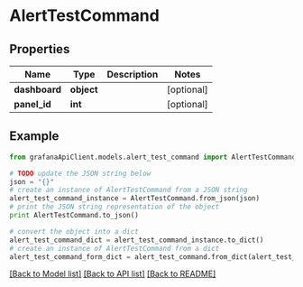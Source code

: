 # AlertTestCommand


## Properties
Name | Type | Description | Notes
------------ | ------------- | ------------- | -------------
**dashboard** | **object** |  | [optional] 
**panel_id** | **int** |  | [optional] 

## Example

```python
from grafanaApiClient.models.alert_test_command import AlertTestCommand

# TODO update the JSON string below
json = "{}"
# create an instance of AlertTestCommand from a JSON string
alert_test_command_instance = AlertTestCommand.from_json(json)
# print the JSON string representation of the object
print AlertTestCommand.to_json()

# convert the object into a dict
alert_test_command_dict = alert_test_command_instance.to_dict()
# create an instance of AlertTestCommand from a dict
alert_test_command_form_dict = alert_test_command.from_dict(alert_test_command_dict)
```
[[Back to Model list]](../README.md#documentation-for-models) [[Back to API list]](../README.md#documentation-for-api-endpoints) [[Back to README]](../README.md)


